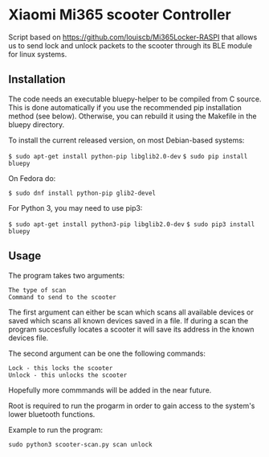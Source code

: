 # Xiaomi Mi365 scooter Controller

Script based on https://github.com/louiscb/Mi365Locker-RASPI that allows us to send lock and unlock packets to the scooter through its BLE module for linux systems.

## Installation

The code needs an executable bluepy-helper to be compiled from C source. This is done automatically if you use the recommended pip installation method (see below). Otherwise, you can rebuild it using the Makefile in the bluepy directory.

To install the current released version, on most Debian-based systems:

`$ sudo apt-get install python-pip libglib2.0-dev`
`$ sudo pip install bluepy`

On Fedora do:

`$ sudo dnf install python-pip glib2-devel`

For Python 3, you may need to use pip3:

`$ sudo apt-get install python3-pip libglib2.0-dev`
`$ sudo pip3 install bluepy`

## Usage

The program takes two arguments:

    The type of scan
    Command to send to the scooter

The first argument can either be scan which scans all available devices or saved which scans all known devices saved in a file. If during a scan the program succesfully locates a scooter it will save its address in the known devices file.

The second argument can be one the following commands:

    Lock - this locks the scooter
    Unlock - this unlocks the scooter

Hopefully more commmands will be added in the near future.

Root is required to run the progarm in order to gain access to the system's lower bluetooth functions.

Example to run the program:

`sudo python3 scooter-scan.py scan unlock`


